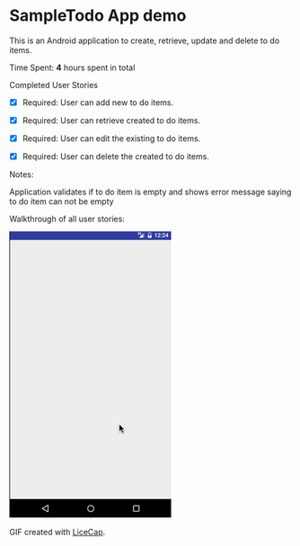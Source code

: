 # SampleTodo App demo

This is an Android application to create, retrieve, update and delete to do items.

Time Spent: **4** hours spent in total

Completed User Stories

* [x] Required: User can add new to do items.
* [x] Required: User can retrieve created to do items.
* [x] Required: User can edit the existing to do items.
* [x] Required: User can delete the created to do items.


Notes:

Application validates if to do item is empty and shows error message saying to do item can not be empty


Walkthrough of all user stories:

![Video Walkthrough](demo/SampleTodo.gif)

GIF created with [LiceCap](http://www.cockos.com/licecap/).
    
    

